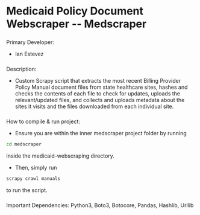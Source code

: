 # Medicaid Policy Document Webscraper -- Medscraper

   ### 
   Primary Developer:
   - Ian Estevez

   ###
   Description:
   - Custom Scrapy script that extracts the most recent Billing Provider Policy Manual document files from state healthcare sites, hashes and checks the contents of each file to check for updates, uploads the relevant/updated files, and collects and uploads metadata about the sites it visits and the files downloaded from each individual site. 

   ###
   How to compile & run project:
   - Ensure you are within the inner medscraper project folder by running
   ```bash
   cd medscraper
   ```
   inside the medicaid-webscraping directory.
  
   - Then, simply run
   ```bash
   scrapy crawl manuals
   ```
   to run the script.
   
   ###
   Important Dependencies:
   Python3, Boto3, Botocore, Pandas, Hashlib, Urllib
